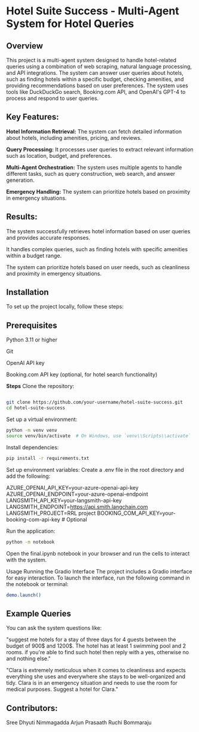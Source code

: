 # **Hotel Suite Success - Multi-Agent System for Hotel Queries**
## **Overview**
This project is a multi-agent system designed to handle hotel-related queries using a combination of web scraping, natural language processing, and API integrations. The system can answer user queries about hotels, such as finding hotels within a specific budget, checking amenities, and providing recommendations based on user preferences. The system uses tools like DuckDuckGo search, Booking.com API, and OpenAI's GPT-4 to process and respond to user queries.

## **Key Features:**
**Hotel Information Retrieval:** The system can fetch detailed information about hotels, including amenities, pricing, and reviews.

**Query Processing:** It processes user queries to extract relevant information such as location, budget, and preferences.

**Multi-Agent Orchestration:** The system uses multiple agents to handle different tasks, such as query construction, web search, and answer generation.

**Emergency Handling:** The system can prioritize hotels based on proximity in emergency situations.

## **Results:**
The system successfully retrieves hotel information based on user queries and provides accurate responses.

It handles complex queries, such as finding hotels with specific amenities within a budget range.

The system can prioritize hotels based on user needs, such as cleanliness and proximity in emergency situations.

## **Installation**
To set up the project locally, follow these steps:

## **Prerequisites**
Python 3.11 or higher

Git

OpenAI API key

Booking.com API key (optional, for hotel search functionality)

**Steps**
Clone the repository:

```bash

git clone https://github.com/your-username/hotel-suite-success.git
cd hotel-suite-success
```
Set up a virtual environment:

```bash
python -m venv venv
source venv/bin/activate  # On Windows, use `venv\\Scripts\\activate`
```

Install dependencies:

```bash
pip install -r requirements.txt
```
Set up environment variables:
Create a .env file in the root directory and add the following:

AZURE_OPENAI_API_KEY=your-azure-openai-api-key
AZURE_OPENAI_ENDPOINT=your-azure-openai-endpoint
LANGSMITH_API_KEY=your-langsmith-api-key
LANGSMITH_ENDPOINT=https://api.smith.langchain.com
LANGSMITH_PROJECT=RRL project
BOOKING_COM_API_KEY=your-booking-com-api-key  # Optional

Run the application:
``` bash
python -m notebook
```
Open the final.ipynb notebook in your browser and run the cells to interact with the system.

Usage
Running the Gradio Interface
The project includes a Gradio interface for easy interaction. To launch the interface, run the following command in the notebook or terminal:
```bash
demo.launch()
```
## Example Queries
You can ask the system questions like:

"suggest me hotels for a stay of three days for 4 guests between the budget of 900$ and 1200$. The hotel has at least 1 swimming pool and 2 rooms. if you're able to find such hotel then reply with a yes, otherwise no and nothing else."

"Clara is extremely meticulous when it comes to cleanliness and expects everything she uses and everywhere she stays to be well-organized and tidy. Clara is in an emergency situation and needs to use the room for medical purposes. Suggest a hotel for Clara."


## **Contributors:**
Sree Dhyuti Nimmagadda
Arjun Prasaath
Ruchi Bommaraju
